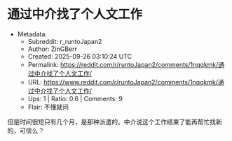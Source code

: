 # 通过中介找了个人文工作

- Metadata:
  - Subreddit: r_runtoJapan2
  - Author: ZinGBerr
  - Created: 2025-09-26 03:10:24 UTC
  - Permalink: https://reddit.com/r/runtoJapan2/comments/1nqqkmk/通过中介找了个人文工作/
  - URL: https://www.reddit.com/r/runtoJapan2/comments/1nqqkmk/通过中介找了个人文工作/
  - Ups: 1 | Ratio: 0.6 | Comments: 9
  - Flair: 不懂就问


但是时间很短只有几个月，是那种派遣的。中介说这个工作结束了能再帮忙找新的，可信么？

